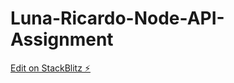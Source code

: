 # Luna-Ricardo-Node-API-Assignment

[Edit on StackBlitz ⚡️](https://stackblitz.com/edit/node-1d3zfl)